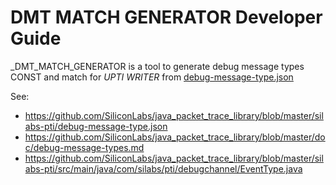 # DMT MATCH GENERATOR Developer Guide

_DMT_MATCH_GENERATOR is a tool to generate debug message types CONST and match for _UPTI WRITER_ from [debug-message-type.json](debug-message-type.json)

See:
* https://github.com/SiliconLabs/java_packet_trace_library/blob/master/silabs-pti/debug-message-type.json
* https://github.com/SiliconLabs/java_packet_trace_library/blob/master/doc/debug-message-types.md
* https://github.com/SiliconLabs/java_packet_trace_library/blob/master/silabs-pti/src/main/java/com/silabs/pti/debugchannel/EventType.java

